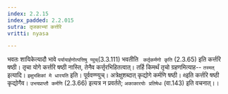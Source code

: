 ```yaml
---
index: 2.2.15
index_padded: 2.2.015
sutra: तृजकाभ्यां कर्त्तरि
vritti: nyasa

---
```

भवतः शायिकेत्यादौ भावे `पर्यायार्हणोत्पत्तिषु ण्वुच्`(3.3.111) भवतीति ` कर्तृकर्मणो कृति` (2.3.65) इति कर्त्तरि षष्ठी। तृचा योगे कर्त्तरि षष्ठी नास्ति, तेनैव कर्त्तृरभिहितत्वात्। तर्हि किमर्थं तृचो ग्रहणमित्याह-- `तस्मत्` इत्यादि। `इक्षुभक्षिकां मे धारयति` इति। पूर्ववण्ण्युच्। अत्रेक्षुशब्दात् कृद्योगे कर्मणि षष्ठी। `मे`इति कर्त्तरि षष्ठी कृद्योगैव। `उभयप्राप्तौ कर्मणि` (2.3.66) इत्यत्र न प्रवर्तते; `अकाकारयोः प्रतिषेधः` (वा.143) इति वचनात्।।